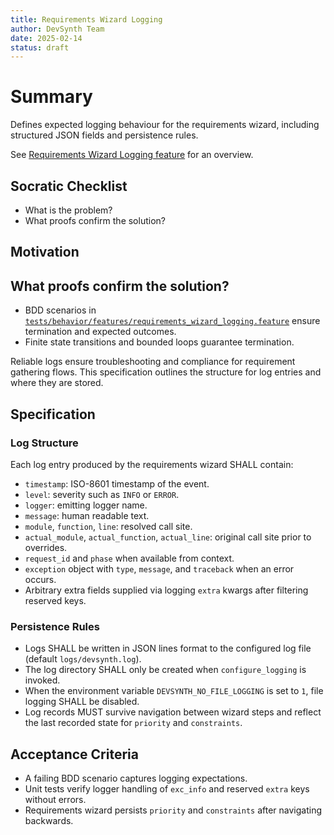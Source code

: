 ```yaml
---
title: Requirements Wizard Logging
author: DevSynth Team
date: 2025-02-14
status: draft
---
```


# Summary

Defines expected logging behaviour for the requirements wizard, including structured JSON fields and persistence rules.

See [Requirements Wizard Logging feature](../features/requirements_wizard_logging.md) for an overview.

## Socratic Checklist
- What is the problem?
- What proofs confirm the solution?

## Motivation

## What proofs confirm the solution?
- BDD scenarios in [`tests/behavior/features/requirements_wizard_logging.feature`](../../tests/behavior/features/requirements_wizard_logging.feature) ensure termination and expected outcomes.
- Finite state transitions and bounded loops guarantee termination.


Reliable logs ensure troubleshooting and compliance for requirement gathering flows. This specification outlines the structure for log entries and where they are stored.

## Specification

### Log Structure

Each log entry produced by the requirements wizard SHALL contain:

- `timestamp`: ISO-8601 timestamp of the event.
- `level`: severity such as `INFO` or `ERROR`.
- `logger`: emitting logger name.
- `message`: human readable text.
- `module`, `function`, `line`: resolved call site.
- `actual_module`, `actual_function`, `actual_line`: original call site prior to overrides.
- `request_id` and `phase` when available from context.
- `exception` object with `type`, `message`, and `traceback` when an error occurs.
- Arbitrary extra fields supplied via logging `extra` kwargs after filtering reserved keys.

### Persistence Rules

- Logs SHALL be written in JSON lines format to the configured log file (default `logs/devsynth.log`).
- The log directory SHALL only be created when `configure_logging` is invoked.
- When the environment variable `DEVSYNTH_NO_FILE_LOGGING` is set to `1`, file logging SHALL be disabled.
- Log records MUST survive navigation between wizard steps and reflect the last recorded state for `priority` and `constraints`.

## Acceptance Criteria

- A failing BDD scenario captures logging expectations.
- Unit tests verify logger handling of `exc_info` and reserved `extra` keys without errors.
- Requirements wizard persists `priority` and `constraints` after navigating backwards.
